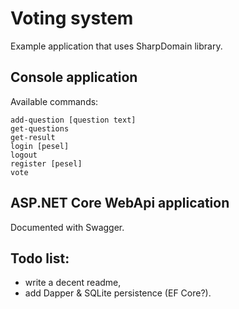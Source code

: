 # Voting system

Example application that uses SharpDomain library.

## Console application

Available commands:

```
add-question [question text]
get-questions
get-result
login [pesel]
logout
register [pesel]
vote
```

## ASP.NET Core WebApi application

Documented with Swagger.

## Todo list:
- write a decent readme,
- add Dapper & SQLite persistence (EF Core?).